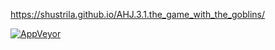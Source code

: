 https://shustrila.github.io/AHJ.3.1.the_game_with_the_goblins/

[![AppVeyor](https://img.shields.io/appveyor/ci/Shustrila/ahj-3-1-the-game-with-the-goblins-o8dyt.svg?logo=appveyor&logoColor=white)](https://ci.appveyor.com/project/Shustrila/ahj-3-1-the-game-with-the-goblins-o8dyt)
